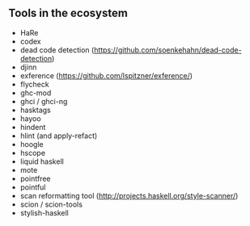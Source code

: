 ## Tools in the ecosystem

* HaRe
* codex
* dead code detection (https://github.com/soenkehahn/dead-code-detection)
* djinn 
* exference (https://github.com/lspitzner/exference/)
* flycheck
* ghc-mod
* ghci / ghci-ng
* hasktags
* hayoo
* hindent
* hlint (and apply-refact)
* hoogle
* hscope
* liquid haskell
* mote
* pointfree
* pointful
* scan reformatting tool (http://projects.haskell.org/style-scanner/)
* scion / scion-tools
* stylish-haskell

